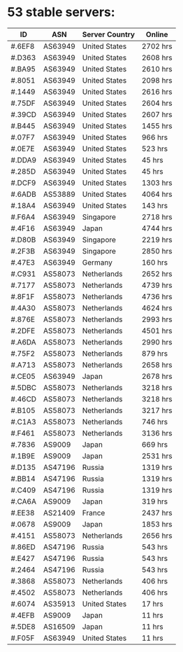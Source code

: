 # 53 stable servers:

| ID | ASN | Server Country | Online |
| ------ | ------ | ------ | ------ |
| #.6EF8 | AS63949 | United States | 2702 hrs |
| #.D363 | AS63949 | United States | 2608 hrs |
| #.BA95 | AS63949 | United States | 2610 hrs |
| #.8051 | AS63949 | United States | 2098 hrs |
| #.1449 | AS63949 | United States | 2616 hrs |
| #.75DF | AS63949 | United States | 2604 hrs |
| #.39CD | AS63949 | United States | 2607 hrs |
| #.B445 | AS63949 | United States | 1455 hrs |
| #.07F7 | AS63949 | United States | 966 hrs |
| #.0E7E | AS63949 | United States | 523 hrs |
| #.DDA9 | AS63949 | United States | 45 hrs |
| #.285D | AS63949 | United States | 45 hrs |
| #.DCF9 | AS63949 | United States | 1303 hrs |
| #.6ADB | AS53889 | United States | 4064 hrs |
| #.18A4 | AS63949 | United States | 143 hrs |
| #.F6A4 | AS63949 | Singapore | 2718 hrs |
| #.4F16 | AS63949 | Japan | 4744 hrs |
| #.D80B | AS63949 | Singapore | 2219 hrs |
| #.2F3B | AS63949 | Singapore | 2850 hrs |
| #.47E3 | AS63949 | Germany | 160 hrs |
| #.C931 | AS58073 | Netherlands | 2652 hrs |
| #.7177 | AS58073 | Netherlands | 4739 hrs |
| #.8F1F | AS58073 | Netherlands | 4736 hrs |
| #.4A30 | AS58073 | Netherlands | 4624 hrs |
| #.876E | AS58073 | Netherlands | 2993 hrs |
| #.2DFE | AS58073 | Netherlands | 4501 hrs |
| #.A6DA | AS58073 | Netherlands | 2990 hrs |
| #.75F2 | AS58073 | Netherlands | 879 hrs |
| #.A713 | AS58073 | Netherlands | 2658 hrs |
| #.CE05 | AS63949 | Japan | 2678 hrs |
| #.5DBC | AS58073 | Netherlands | 3218 hrs |
| #.46CD | AS58073 | Netherlands | 3218 hrs |
| #.B105 | AS58073 | Netherlands | 3217 hrs |
| #.C1A3 | AS58073 | Netherlands | 746 hrs |
| #.F461 | AS58073 | Netherlands | 3136 hrs |
| #.7836 | AS9009 | Japan | 669 hrs |
| #.1B9E | AS9009 | Japan | 2531 hrs |
| #.D135 | AS47196 | Russia | 1319 hrs |
| #.BB14 | AS47196 | Russia | 1319 hrs |
| #.C409 | AS47196 | Russia | 1319 hrs |
| #.CA6A | AS9009 | Japan | 319 hrs |
| #.EE38 | AS21409 | France | 2437 hrs |
| #.0678 | AS9009 | Japan | 1853 hrs |
| #.4151 | AS58073 | Netherlands | 2656 hrs |
| #.86ED | AS47196 | Russia | 543 hrs |
| #.E427 | AS47196 | Russia | 543 hrs |
| #.2464 | AS47196 | Russia | 543 hrs |
| #.3868 | AS58073 | Netherlands | 406 hrs |
| #.4502 | AS58073 | Netherlands | 406 hrs |
| #.6074 | AS35913 | United States | 17 hrs |
| #.4EFB | AS9009 | Japan | 11 hrs |
| #.5DE8 | AS16509 | Japan | 11 hrs |
| #.F05F | AS63949 | United States | 11 hrs |


